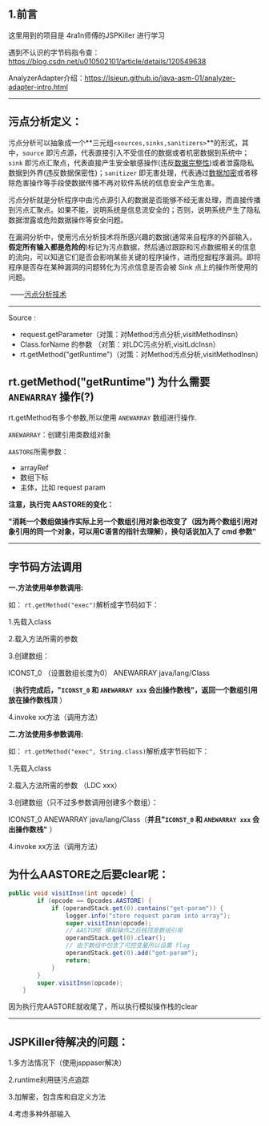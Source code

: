 ## 1.前言

这里用到的项目是 4ra1n师傅的JSPKiller 进行学习

遇到不认识的字节码指令查：https://blog.csdn.net/u010502101/article/details/120549638



AnalyzerAdapter介绍：https://lsieun.github.io/java-asm-01/analyzer-adapter-intro.html

---



## 污点分析定义：

​	污点分析可以抽象成一个**三元组`<sources,sinks,sanitizers>`**的形式，其中，`source` 即污点源，代表直接引入不受信任的数据或者机密数据到系统中；`sink` 即污点汇聚点，代表直接产生安全敏感操作(违反[数据完整性](https://so.csdn.net/so/search?q=数据完整性&spm=1001.2101.3001.7020))或者泄露隐私数据到外界(违反数据保密性)；`sanitizer` 即无害处理，代表通过[数据加密](https://so.csdn.net/so/search?q=数据加密&spm=1001.2101.3001.7020)或者移除危害操作等手段使数据传播不再对软件系统的信息安全产生危害。

​	污点分析就是分析程序中由污点源引入的数据是否能够不经无害处理，而直接传播到污点汇聚点。如果不能，说明系统是信息流安全的；否则，说明系统产生了隐私数据泄露或危险数据操作等安全问题。

​	在漏洞分析中，使用污点分析技术将所感兴趣的数据(通常来自程序的外部输入，**假定所有输入都是危险的**)标记为污点数据，然后通过跟踪和污点数据相关的信息的流向，可以知道它们是否会影响某些关键的程序操作，进而挖掘程序漏洞。即将程序是否存在某种漏洞的问题转化为污点信息是否会被 Sink 点上的操作所使用的问题。

​																													——[污点分析技术](https://blog.csdn.net/weixin_44442186/article/details/123263226)

---

Source : 

-  request.getParameter（对策：对Method污点分析,visitMethodInsn）
- Class.forName 的参数 （对策：对LDC污点分析,visitLdcInsn）
-  rt.getMethod("getRuntime")（对策：对Method污点分析,visitMethodInsn）



##  rt.getMethod("getRuntime") 为什么需要 `ANEWARRAY` 操作(?)

 rt.getMethod有多个参数,所以使用 `ANEWARRAY` 数组进行操作.

`ANEWARRAY`：创建引用类数组对象



`AASTORE`所需参数：

- arrayRef
- 数组下标
- 主体，比如 request param

**注意，执行完 AASTORE的变化：**

**"消耗一个数组做操作实际上另一个数组引用对象也改变了（因为两个数组引用对象引用的同一个对象，可以用C语言的指针去理解），换句话说加入了 cmd 参数"**

---

## 字节码方法调用

**一.方法使用单参数调用:**

如： `rt.getMethod("exec")`解析成字节码如下：

1.先载入class

2.载入方法所需的参数

3.创建数组：

ICONST_0 （设置数组长度为0）
ANEWARRAY java/lang/Class

（**执行完成后，"`ICONST_0` 和  `ANEWARRAY xxx` 会出操作数栈"，返回一个数组引用放在操作数栈顶** ）

4.invoke xx方法（调用方法）

**二.方法使用多参数调用:**

如： `rt.getMethod("exec", String.class)`解析成字节码如下：

1.先载入class

2.载入方法所需的参数 （LDC xxx）

3.创建数组（只不过多参数调用创建多个数组）：

ICONST_0
ANEWARRAY java/lang/Class（**并且"`ICONST_0` 和  `ANEWARRAY xxx` 会出操作数栈"** ）

4.invoke xx方法（调用方法）



## 为什么AASTORE之后要clear呢：

```java
public void visitInsn(int opcode) {
        if (opcode == Opcodes.AASTORE) {
            if (operandStack.get(0).contains("get-param")) {
                logger.info("store request param into array");
                super.visitInsn(opcode);
                // AASTORE 模拟操作之后栈顶是数组引用
                operandStack.get(0).clear();
                // 由于数组中包含了可控变量所以设置 flag
                operandStack.get(0).add("get-param");
                return;
            }
        }
        super.visitInsn(opcode);
    }
```

因为执行完AASTORE就收尾了，所以执行模拟操作栈的clear

---

## JSPKiller待解决的问题：

1.多方法情况下（使用jsppaser解决）

2.runtime利用链污点追踪

3.加解密，包含库和自定义方法

4.考虑多种外部输入
